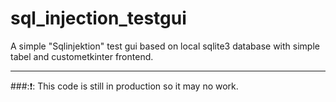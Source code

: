 # sql_injection_testgui
A simple "Sqlinjektion" test gui based on local sqlite3 database with simple tabel and custometkinter frontend.

---
###:❗: This code is still in production so it may no work.
